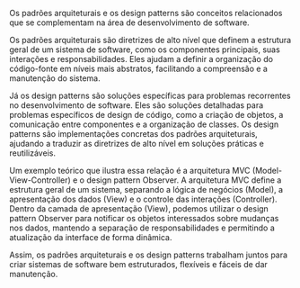 Os padrões arquiteturais e os design patterns são conceitos
relacionados que se complementam na área de desenvolvimento de software.


Os padrões arquiteturais são diretrizes de alto nível que definem a
estrutura geral de um sistema de software, como os componentes principais,
suas interações e responsabilidades. Eles ajudam a definir a organização do
código-fonte em níveis mais abstratos, facilitando a compreensão e a manutenção do sistema.

Já os design patterns são soluções específicas para problemas recorrentes no
desenvolvimento de software. Eles são soluções detalhadas para problemas
específicos de design de código, como a criação de objetos, a comunicação
entre componentes e a organização de classes. Os design patterns são
implementações concretas dos padrões arquiteturais, ajudando a traduzir
as diretrizes de alto nível em soluções práticas e reutilizáveis.

Um exemplo teórico que ilustra essa relação é a arquitetura 
MVC (Model-View-Controller) e o design pattern Observer. 
A arquitetura MVC define a estrutura geral de um sistema, 
separando a lógica de negócios (Model), a apresentação dos 
dados (View) e o controle das interações (Controller). 
Dentro da camada de apresentação (View), podemos utilizar 
o design pattern Observer para notificar os objetos interessados 
sobre mudanças nos dados, mantendo a separação de responsabilidades 
e permitindo a atualização da interface de forma dinâmica.

Assim, os padrões arquiteturais e os design patterns trabalham 
juntos para criar sistemas de software bem estruturados, flexíveis 
e fáceis de dar manutenção.
